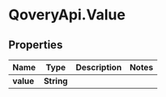 # QoveryApi.Value

## Properties

Name | Type | Description | Notes
------------ | ------------- | ------------- | -------------
**value** | **String** |  | 


